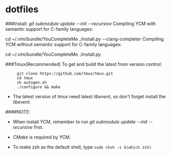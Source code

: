 # dotfiles

###Install:
*git submodule update --init --recursive*
Compiling YCM with semantic support for C-family languages:

cd ~/.vim/bundle/YouCompleteMe
./install.py --clang-completer
Compiling YCM without semantic support for C-family languages:

cd ~/.vim/bundle/YouCompleteMe
./install.py

###Tmux(Recommended)
To get and build the latest from version control:

         git clone https://github.com/tmux/tmux.git
         cd tmux
         sh autogen.sh
         ./configure && make
* The latest version of *tmux* need latest *libevent*, so don't forget install the *libevent*.


####NOTE:
+ When install YCM, remember to run *git submodule update --init --recursive* first.
* *CMake* is required by YCM.
+ To make zsh as the default shell, type ```sudo chsh -s $(which zsh)```.
